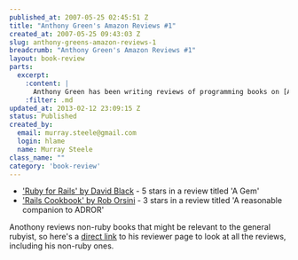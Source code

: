 ```yaml
--- 
published_at: 2007-05-25 02:45:51 Z
title: "Anthony Green's Amazon Reviews #1"
created_at: 2007-05-25 09:43:03 Z
slug: anthony-greens-amazon-reviews-1
breadcrumb: "Anthony Green's Amazon Reviews #1"
layout: book-review
parts: 
  excerpt: 
    :content: |
      Anthony Green has been writing reviews of programming books on [Amazon.co.uk](http://www.amazon.co.uk/) for a while now.  Below is a list of his current Ruby book reviews.
    :filter: .md
updated_at: 2013-02-12 23:09:15 Z
status: Published
created_by: 
  email: murray.steele@gmail.com
  login: hlame
  name: Murray Steele
class_name: ""
category: 'book-review'
---
```


* ['Ruby for Rails' by David Black](http://www.amazon.co.uk/gp/cdp/member-reviews/A6FRWX9SB9RJ1/ref=cm_pdp_reviews_see_all/202-9044108-4274218#R14EWZH5OOBMQ8) - 5 stars in a review titled 'A Gem'
* ['Rails Cookbook' by Rob Orsini](http://www.amazon.co.uk/gp/cdp/member-reviews/A6FRWX9SB9RJ1/ref=cm_pdp_reviews_see_all/202-9044108-4274218#R2TCLIMRQALZFJ) - 3 stars in a review titled 'A reasonable companion to ADROR'

Anothony reviews non-ruby books that might be relevant to the general rubyist, so here's a [direct link](http://www.amazon.co.uk/gp/cdp/member-reviews/A6FRWX9SB9RJ1/ref=cm_pdp_reviews_see_all/202-9044108-4274218) to his reviewer page to look at all the reviews, including his non-ruby ones.



